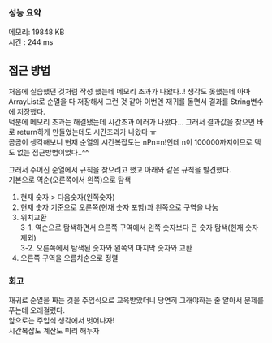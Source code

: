 
### 성능 요약
메모리: 19848 KB	
시간 : 244 ms

## 접근 방법
처음에 실습했던 것처럼 작성 했는데 메모리 초과가 나왔다..! 생각도 못했는데 아마 ArrayList로 순열을 다 저장해서 그런 것 같아 이번엔 재귀를 돌면서 결과를 String변수에 저장했다.<br>
덕분에 메모리 초과는 해결됐는데 시간초과 에러가 나왔다... 그래서 결과값을 찾으면 바로 return하게 만들었는데도 시간초과가 나왔다 ㅠ<br>
곰곰이 생각해보니 현재 순열의 시간복잡도는 nPn=n!인데 n이 100000까지이므로 택도 없는 접근방법이었다..^^<br>


그래서 주어진 순열에서 규칙을 찾으려고 했고 아래와 같은 규칙을 발견했다.<br>
기본으로 역순(오른쪽에서 왼쪽)으로 탐색
1. 현재 숫자 > 다음숫자(왼쪽숫자)
2. 현재 숫자 기준으로 오른쪽(현재 숫자 포함)과 왼쪽으로 구역을 나눔
3. 위치교환<br>
3-1. 역순으로 탐색하면서 오른쪽 구역에서 왼쪽 숫자보다 큰 숫자 탐색(현재 숫자 제외)<br>
3-2. 오른쪽에서 탐색된 숫자와 왼쪽의 마지막 숫자와 교환 
4. 오른쪽 구역을 오름차순으로 정렬

### 회고
재귀로 순열을 짜는 것을 주입식으로 교육받았더니 당연히 그래야하는 줄 알아서 문제를 푸는데 오래걸렸다.<br>
앞으로는 주입식 생각에서 벗어나자!<br>
시간복잡도 계산도 미리 해두자<br>
